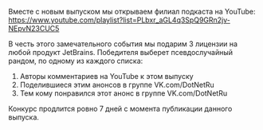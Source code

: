 ﻿---
Number: 8
Title: RadioDotNet №8
PublishDate: 2020-04-20T21:34:32Z
Authors:
  - Анатолий Кулаков
  - Игорь Лабутин
Mastering: Максим Шошин
Home: https://anchor.fm/radiodotnet/episodes/RadioDotNet-008-ed1odj
Audio: https://anchor.fm/s/f0c0ef4/podcast/play/12689267/https%3A%2F%2Fd3ctxlq1ktw2nl.cloudfront.net%2Fproduction%2F2020-3-20%2F66195932-44100-2-87e10a846e309.mp3
Topics:

  - Subject: RadioDotNet на YouTube
    Timestamp: 00:00:16
    Links:
      - https://www.youtube.com/playlist?list=PLbxr_aGL4q3SpQ9GRn2jv-NEpvN23CUC5
      - https://www.youtube.com/DotNetRu

  - Subject: Target Framework Names in .NET 5
    Timestamp: 00:02:20
    Links:
      - https://www.thomasclaudiushuber.com/2020/03/26/net-5-merging-net-core-and-net-standard-with-new-target-framework-monikers-tfms/
      - https://github.com/dotnet/designs/blob/master/accepted/2020/net5/net5.md

  - Subject: Visual Studio 2019 version 16.6 Preview 2
    Timestamp: 00:05:07
    Links:
      - https://devblogs.microsoft.com/visualstudio/visual-studio-2019-version-16-6-preview-2/

  - Subject: Regex Performance Improvements in .NET 5
    Timestamp: 00:07:57
    Links:
      - https://devblogs.microsoft.com/dotnet/regex-performance-improvements-in-net-5/

  - Subject: Optimizations and inlining in RyuJIT
    Timestamp: 00:13:49
    Links:
      - https://habr.com/ru/post/493586/
      - https://habr.com/ru/post/496208/
      - https://egorbo.com/how-inlining-works.html
      - https://github.com/EgorBo/Disasmo
      - https://github.com/AndyAyersMS/PerformanceExplorer/blob/master/notes/notes-aug-2016.md

  - Subject: Rider Dynamic Program Analysis
    Timestamp: 00:24:26
    Links:
      - https://blog.jetbrains.com/dotnet/2020/03/31/auto-detect-memory-issues-app-dynamic-program-analysis-rider-2020-1/

  - Subject: MessagePack for C# v2
    Timestamp: 00:30:28
    Links:
      - https://medium.com/@neuecc/messagepack-for-c-v2-new-era-of-net-core-unity-i-o-pipelines-6950643c1053

  - Subject: Wasmer
    Timestamp: 00:39:18
    Links:
      - https://wasmer.io/
      - https://wapm.io/
      - https://github.com/migueldeicaza/WasmerSharp/
      - https://github.com/ericsink/wasm2cil

  - Subject: Best practices for REST API design
    Timestamp: 00:48:21
    Links:
      - https://stackoverflow.blog/2020/03/02/best-practices-for-rest-api-design/

---
Вместе с новым выпуском мы открываем филиал подкаста на YouTube:
https://www.youtube.com/playlist?list=PLbxr_aGL4q3SpQ9GRn2jv-NEpvN23CUC5

В честь этого замечательного события мы подарим 3 лицензии на любой продукт JetBrains. Победителя выберет псевдослучайный рандом, по одному из каждого списка:

1. Авторы комментариев на YouTube к этом выпуску
2. Поделившиеся этим анонсов в группе VK.com/DotNetRu
3. Тем кому понравился этот анонс в группе VK.com/DotNetRu

Конкурс продлится ровно 7 дней с момента публикации данного выпуска.
